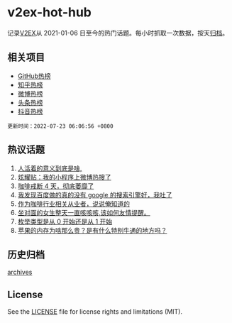 # v2ex-hot-hub

 记录[V2EX](https://www.v2ex.com/)从 2021-01-06 日至今的热门话题。每小时抓取一次数据，按天[归档](archives)。
 
 ## 相关项目

- [GitHub热榜](https://github.com/snaildev/github-hot-hub)
- [知乎热榜](https://github.com/snaildev/zhihu-hot-hub)
- [微博热榜](https://github.com/snaildev/weibo-hot-hub)
- [头条热榜](https://github.com/snaildev/toutiao-hot-hub)
- [抖音热榜](https://github.com/snaildev/douyin-hot-hub)


 `更新时间：2022-07-23 06:06:56 +0800`

## 热议话题

1. [人活着的意义到底是啥,](https://www.v2ex.com/t/867903)
1. [炫耀贴：我的小程序上微博热搜了](https://www.v2ex.com/t/867966)
1. [咖啡戒断 4 天，彻底萎靡了](https://www.v2ex.com/t/867900)
1. [我发现百度做的真的没有 google 的搜索引擎好，我吐了](https://www.v2ex.com/t/867940)
1. [作为咖啡行业相关从业者，说说俺知道的](https://www.v2ex.com/t/867917)
1. [坐对面的女生整天一直咳咳咳,该如何友情提醒。](https://www.v2ex.com/t/868002)
1. [枚举类型是从 0 开始还是从 1 开始](https://www.v2ex.com/t/868018)
1. [苹果的内存为啥那么贵？是有什么特别牛通的地方吗？](https://www.v2ex.com/t/868025)

## 历史归档

[archives](archives)

## License

See the [LICENSE](LICENSE) file for license rights and limitations (MIT).
